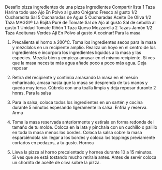 Desafio pizza
ingredientes de una pizza
Ingredientes
Compartir lista
1 Taza Harina todo uso
Ajo En Polvo al gusto
Orégano Fresco al gusto
1/2 Cucharadita Sal
5 Cucharadas de Agua
5 Cucharadas Aceite De Oliva
1/2 Taza MAGGI® La Rojita Puré de Tomate
Sal de Ajo al gusto
Sal de cebolla al gusto
1 Unidad Tomate Riñón
1 Taza Queso Mozzarella
2 Tazas Jamón
1/2 Taza Aceitunas Verdes
Ají En Polvo al gusto
A cocinar!
Para la masa

1.  Precalienta el horno a 200°C. Toma los ingredientes secos para la masa y mézclalos en un recipiente amplio. Realiza un hoyo en el centro de los ingredientes e incorpora los ingredientes líquidos a la masa y las especies. Mezcla bien y empieza amasar en el mismo recipiente. Si ves que la masa necesita más agua añade poco a poco más agua.
Deja reposar

2.  Retira del recipiente y continúa amasando la masa en el mesón enharinado, amasa hasta que la masa se desprenda de tus manos y queda muy tersa. Cúbrela con una toalla limpia y deja reposar durante 2 horas.
Para la salsa

3.  Para la salsa, coloca todos los ingredientes en un sartén y cocina durante 5 minutos espesando ligeramente la salsa. Enfría y reserva.
Arma

4.  Toma la masa reservada anteriormente y estírala en forma redonda del tamaño de tu molde. Coloca en la lata y pínchala con un cuchillo o palillo en toda la masa menos los bordes. Coloca la salsa sobre la masa esparciéndola sin llegar a los bordes y coloca los toppings previamente cortados en pedazos, a tu gusto.
Hornea

5.  Lleva la pizza al horno precalentado y hornea durante 10 a 15 minutos. Si ves que se está tostando mucho retírala antes. Antes de servir coloca un chorrito de aceite de oliva sobre la pizza.
